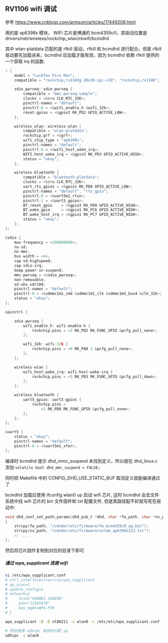 


## RV1106 wifi 调试

参考 https://www.cnblogs.com/armsom/articles/17449208.html

用的是 ap6398s 模块， WIFI 芯片是博通的 bcm4359c0，其驱动位置是 drivers/net/wireless/rockchip_wlan/rkwifi/bcmdhd

其中 wlan-platdata 匹配的是 rfkill 驱动，rfkill 和 bcmdhd 进行配合。但是 rfkill 驱动要先加载进来，bcmdhd 后加载才能有效，因为 bcmdhd 依赖 rfkill 提供的一个获取 irq 的函数.

```c
/ {
	model = "Luckfox Pico Max";
	compatible = "rockchip,rv1103g-38x38-ipc-v10", "rockchip,rv1106";

	sdio_pwrseq: sdio-pwrseq {
		compatible = "mmc-pwrseq-simple";
		clocks = <&cru CLK_RTC_32K>;
		pinctrl-names = "default";
		pinctrl-0 = <&wifi_enable_h &wifi_32k>;
		reset-gpios = <&gpio3 RK_PD2 GPIO_ACTIVE_LOW>;
	};

	wireless_wlan: wireless-wlan {
		compatible = "wlan-platdata";
		rockchip,grf = <&grf>;
		wifi_chip_type = "ap6398s";
		pinctrl-names = "default";
		pinctrl-0 = <&wifi_host_wake_irq>;
		WIFI,host_wake_irq = <&gpio3 RK_PD3 GPIO_ACTIVE_HIGH>;
		status = "okay";
	};

    wireless-bluetooth {
		compatible = "bluetooth-platdata";
		clocks = <&cru CLK_RTC_32K>;
		uart_rts_gpios = <&gpio1 RK_PD0 GPIO_ACTIVE_LOW>;
		pinctrl-names = "default", "rts_gpio";
		pinctrl-0 = <&uart5m1_rtsn>;
        pinctrl-1 = <&uart5_gpios>;
		BT,reset_gpio    = <&gpio3 RK_PD0 GPIO_ACTIVE_HIGH>;
		BT,wake_gpio     = <&gpio1 RK_PC6 GPIO_ACTIVE_HIGH>;
		BT,wake_host_irq = <&gpio1 RK_PC7 GPIO_ACTIVE_HIGH>;
		status = "okay";
	};
};

&sdio {
	max-frequency = <200000000>;
	no-sd;
	no-mmc;
	bus-width = <4>;
	cap-sd-highspeed;
	cap-sdio-irq;
	keep-power-in-suspend;
	mmc-pwrseq = <&sdio_pwrseq>;
	non-removable;
	sd-uhs-sdr104;
	pinctrl-names = "default";
	pinctrl-0 = <&sdmmc1m1_cmd &sdmmc1m1_clk &sdmmc1m1_bus4 &clk_32k>;
	status = "okay";
};

&pinctrl {

    sdio-pwrseq {
		wifi_enable_h: wifi-enable-h {
			rockchip,pins = <3 RK_PD2 RK_FUNC_GPIO &pcfg_pull_none>;
		};

        wifi_32k: wifi-32k {
			rockchip,pins = <0 RK_PA0 1 &pcfg_pull_none>;
		};
	};

    wireless-wlan {
		wifi_host_wake_irq: wifi-host-wake-irq {
			rockchip,pins = <3 RK_PD3 RK_FUNC_GPIO &pcfg_pull_down>;
		};
	};

    wireless-bluetooth {
		uart5_gpios: uart5-gpios {
			rockchip,pins =
				<1 RK_PD0 RK_FUNC_GPIO &pcfg_pull_none>;
		};
	};
};

&uart5 {
	status = "okay";
	pinctrl-names = "default";
	pinctrl-0 = <&uart5m1_xfer>;
};
```

编译时 bcmdhd 提示 dhd_mmc_suspend 未找到定义，所以就在 dhd_linux.c 添加 `volatile bool dhd_mmc_suspend = FALSE;`

同时把 Makefile 中的 CONFIG_DHD_USE_STATIC_BUF 取消定义就能编译通过了

bcmdhd 加载后使用 ifconfig wlan0 up 启动 wifi 芯片, 这时 bcmdhd 会去文件系统中找 wifi 芯片的 bin 文件固件和 txt 配置文件, 但是其路径配不好就写死在驱动中:

```c
void dhd_conf_set_path_params(dhd_pub_t *dhd, char *fw_path, char *nv_path)
{
    strcpy(fw_path, "/vendor/etc/firmware/fw_bcm4359c0_ag.bin");
    strcpy(nv_path, "/vendor/etc/firmware/nvram_ap6398s123.txt");
    // ....
};
```

然后将芯片固件复制到对应的目录下即可

##### 通过 wpa_supplicant 连接 wifi

```sh
vi /etc/wpa_supplicant.conf
# ctrl_interface=/var/run/wpa_supplicant
# ap_scan=1
# update_config=1
# network={
#     ssid="HUAWEI-1AAE9B"
#     psk="12345678"
#     key_mgmt=WPA-PSK
# }

wpa_supplicant -B -D nl80211 -i wlan0 -c /etc/etc/wpa_supplicant.conf

# 然后使用 udhcpc 来自动分配 ip
udhcpc -i wlan0
```

